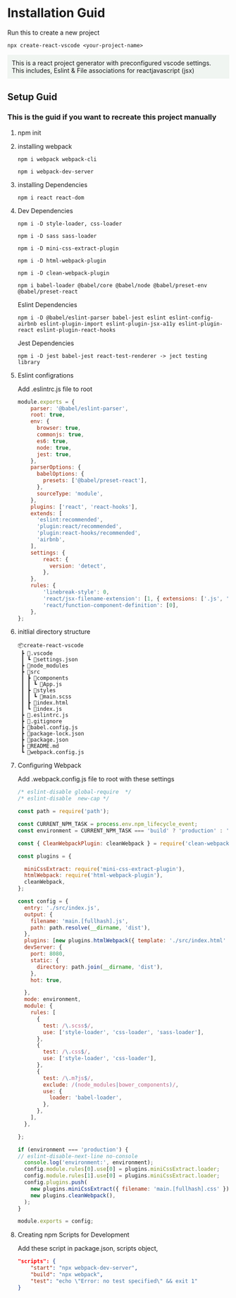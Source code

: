 # Installation Guid
Run this to create a new project
```
npx create-react-vscode <your-project-name>
```
<p style="background-color: #f0f5f1; padding:10px;">
This is a react project generator with preconfigured vscode settings. This includes, Eslint & File associations for reactjavascript (jsx)
  
</p>
 

## Setup Guid
### This is the guid if you want to recreate this project manually
1. npm init
2. installing webpack
	```
	npm i webpack webpack-cli
	```
	```
    npm i webpack-dev-server
	```
3. installing Dependencies
	```
	npm i react react-dom
	```
4. Dev Dependencies
    ```
	npm i -D style-loader, css-loader
	```

	```
	npm i -D sass sass-loader
	```
    ```
	npm i -D mini-css-extract-plugin
	```
    ```
	npm i -D html-webpack-plugin
	```
    ```
	npm i -D clean-webpack-plugin
	```
	```
	npm i babel-loader @babel/core @babel/node @babel/preset-env @babel/preset-react
	```
	Eslint Dependencies
	```
	npm i -D @babel/eslint-parser babel-jest eslint eslint-config-airbnb eslint-plugin-import eslint-plugin-jsx-a11y eslint-plugin-react eslint-plugin-react-hooks
	```
	Jest Dependencies
	```
	npm i -D jest babel-jest react-test-renderer -> ject testing library
	```
5. Eslint configrations

	Add .eslintrc.js file to root
	```javascript
	module.exports = {
  		parser: '@babel/eslint-parser',
 		root: true,
 		env: {
 		  browser: true,
 		  commonjs: true,
 		  es6: true,
 		  node: true,
 		  jest: true,
 		},
 		parserOptions: {
 		  babelOptions: {
 		    presets: ['@babel/preset-react'],
 		  },
 		  sourceType: 'module',
 		},
 		plugins: ['react', 'react-hooks'],
 		extends: [
 		  'eslint:recommended',
 		  'plugin:react/recommended',
 		  'plugin:react-hooks/recommended',
 		  'airbnb',
		],
		settings: {
			react: {
		      version: 'detect',
		    },
		},
		rules: {
			'linebreak-style': 0,
		    'react/jsx-filename-extension': [1, { extensions: ['.js', '.jsx'] }],
			'react/function-component-definition': [0],
		},
	};

	```

6. initlial directory structure

	```
	📦create-react-vscode
	 ┣ 📂.vscode
	 ┃ ┗ 📜settings.json
	 ┣ 📂node_modules
	 ┣ 📂src
	 ┃ ┣ 📂components
	 ┃ ┃ ┗ 📜App.js
	 ┃ ┣ 📂styles
	 ┃ ┃ ┗ 📜main.scss
	 ┃ ┣ 📜index.html
	 ┃ ┗ 📜index.js
	 ┣ 📜.eslintrc.js
	 ┣ 📜.gitignore
	 ┣ 📜babel.config.js
	 ┣ 📜package-lock.json
	 ┣ 📜package.json
	 ┣ 📜README.md
	 ┗ 📜webpack.config.js
	```

7. Configuring Webpack

	Add .webpack.config.js file to root with these settings

	```javascript
	/* eslint-disable global-require  */
	/* eslint-disable  new-cap */

	const path = require('path');

	const CURRENT_NPM_TASK = process.env.npm_lifecycle_event;
	const environment = CURRENT_NPM_TASK === 'build' ? 'production' : 'development';

	const { CleanWebpackPlugin: cleanWebpack } = require('clean-webpack-plugin');

	const plugins = {

	  miniCssExtract: require('mini-css-extract-plugin'),
	  htmlWebpack: require('html-webpack-plugin'),
	  cleanWebpack,
	};

	const config = {
	  entry: './src/index.js',
	  output: {
	    filename: 'main.[fullhash].js',
	    path: path.resolve(__dirname, 'dist'),
	  },
	  plugins: [new plugins.htmlWebpack({ template: './src/index.html' })],
	  devServer: {
	    port: 8080,
	    static: {
	      directory: path.join(__dirname, 'dist'),
	    },
	    hot: true,

	  },
	  mode: environment,
	  module: {
	    rules: [
	      {
	        test: /\.scss$/,
	        use: ['style-loader', 'css-loader', 'sass-loader'],
	      },
	      {
	        test: /\.css$/,
	        use: ['style-loader', 'css-loader'],
	      },
	      {
	        test: /\.m?js$/,
	        exclude: /(node_modules|bower_components)/,
	        use: {
	          loader: 'babel-loader',
	        },
	      },
	    ],
	  },

	};

	if (environment === 'production') {
	// eslint-disable-next-line no-console
	  console.log('environment:', environment);
	  config.module.rules[0].use[0] = plugins.miniCssExtract.loader;
	  config.module.rules[1].use[0] = plugins.miniCssExtract.loader;
	  config.plugins.push(
	    new plugins.miniCssExtract({ filename: 'main.[fullhash].css' }),
	    new plugins.cleanWebpack(),
	  );
	}

	module.exports = config;

	```
	

8. Creating npm Scripts for Development

	Add these script in package.json, scripts object,
	```json
	"scripts": {
    	"start": "npx webpack-dev-server",
    	"build": "npx webpack",
   	 	"test": "echo \"Error: no test specified\" && exit 1"
  	}
	```

		